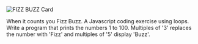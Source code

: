 ![FIZZ BUZZ Card](https://user-images.githubusercontent.com/104333881/211465291-09717d80-0d16-4f5e-adfd-85e26e96001d.png)

When it counts you Fizz Buzz. A Javascript coding exercise using loops.
Write a program that prints the numbers 1 to 100. Multiples of '3' replaces the number with 'Fizz' and multiples of '5' display 'Buzz'.
